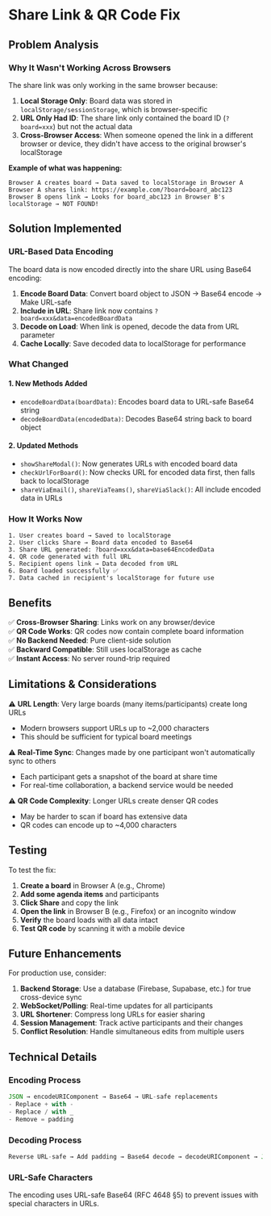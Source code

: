 # Share Link & QR Code Fix

## Problem Analysis

### Why It Wasn't Working Across Browsers

The share link was only working in the same browser because:

1. **Local Storage Only**: Board data was stored in `localStorage/sessionStorage`, which is browser-specific
2. **URL Only Had ID**: The share link only contained the board ID (`?board=xxx`) but not the actual data
3. **Cross-Browser Access**: When someone opened the link in a different browser or device, they didn't have access to the original browser's localStorage

**Example of what was happening:**
```
Browser A creates board → Data saved to localStorage in Browser A
Browser A shares link: https://example.com/?board=board_abc123
Browser B opens link → Looks for board_abc123 in Browser B's localStorage → NOT FOUND!
```

## Solution Implemented

### URL-Based Data Encoding

The board data is now encoded directly into the share URL using Base64 encoding:

1. **Encode Board Data**: Convert board object to JSON → Base64 encode → Make URL-safe
2. **Include in URL**: Share link now contains `?board=xxx&data=encodedBoardData`
3. **Decode on Load**: When link is opened, decode the data from URL parameter
4. **Cache Locally**: Save decoded data to localStorage for performance

### What Changed

#### 1. New Methods Added

- `encodeBoardData(boardData)`: Encodes board data to URL-safe Base64 string
- `decodeBoardData(encodedData)`: Decodes Base64 string back to board object

#### 2. Updated Methods

- `showShareModal()`: Now generates URLs with encoded board data
- `checkUrlForBoard()`: Now checks URL for encoded data first, then falls back to localStorage
- `shareViaEmail()`, `shareViaTeams()`, `shareViaSlack()`: All include encoded data in URLs

### How It Works Now

```
1. User creates board → Saved to localStorage
2. User clicks Share → Board data encoded to Base64
3. Share URL generated: ?board=xxx&data=base64EncodedData
4. QR code generated with full URL
5. Recipient opens link → Data decoded from URL
6. Board loaded successfully ✅
7. Data cached in recipient's localStorage for future use
```

## Benefits

✅ **Cross-Browser Sharing**: Links work on any browser/device  
✅ **QR Code Works**: QR codes now contain complete board information  
✅ **No Backend Needed**: Pure client-side solution  
✅ **Backward Compatible**: Still uses localStorage as cache  
✅ **Instant Access**: No server round-trip required  

## Limitations & Considerations

⚠️ **URL Length**: Very large boards (many items/participants) create long URLs
- Modern browsers support URLs up to ~2,000 characters
- This should be sufficient for typical board meetings

⚠️ **Real-Time Sync**: Changes made by one participant won't automatically sync to others
- Each participant gets a snapshot of the board at share time
- For real-time collaboration, a backend service would be needed

⚠️ **QR Code Complexity**: Longer URLs create denser QR codes
- May be harder to scan if board has extensive data
- QR codes can encode up to ~4,000 characters

## Testing

To test the fix:

1. **Create a board** in Browser A (e.g., Chrome)
2. **Add some agenda items** and participants
3. **Click Share** and copy the link
4. **Open the link** in Browser B (e.g., Firefox) or an incognito window
5. **Verify** the board loads with all data intact
6. **Test QR code** by scanning it with a mobile device

## Future Enhancements

For production use, consider:

1. **Backend Storage**: Use a database (Firebase, Supabase, etc.) for true cross-device sync
2. **WebSocket/Polling**: Real-time updates for all participants
3. **URL Shortener**: Compress long URLs for easier sharing
4. **Session Management**: Track active participants and their changes
5. **Conflict Resolution**: Handle simultaneous edits from multiple users

## Technical Details

### Encoding Process
```javascript
JSON → encodeURIComponent → Base64 → URL-safe replacements
- Replace + with -
- Replace / with _
- Remove = padding
```

### Decoding Process
```javascript
Reverse URL-safe → Add padding → Base64 decode → decodeURIComponent → JSON parse
```

### URL-Safe Characters
The encoding uses URL-safe Base64 (RFC 4648 §5) to prevent issues with special characters in URLs.

